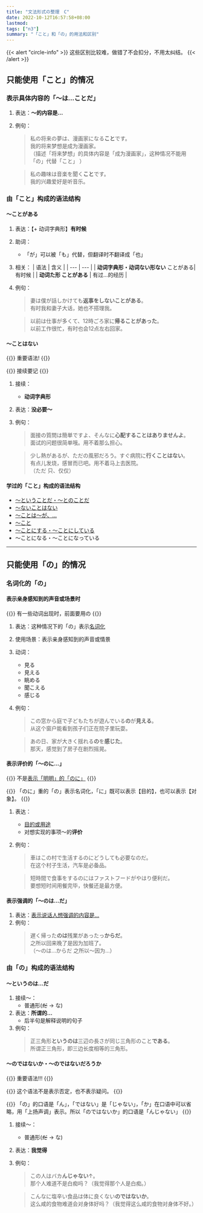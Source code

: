 ```yaml
---
title: "文法形式の整理　C"
date: 2022-10-12T16:57:58+08:00
lastmod: 
tags: ["n3"]
summary: "「こと」和「の」的用法和区别"
---
```


{{< alert "circle-info" >}}
这些区别比较难，做错了不会扣分，不用太纠结。
{{< /alert >}}

## 只能使用「こと」的情况

### 表示具体内容的「〜は...ことだ」
1. 表达：**〜的内容是...**
2. 例句：
    > 私の将来の夢は、漫画家になる**こと**です。  
    我的将来梦想是成为漫画家。  
    （描述「将来梦想」的具体内容是「成为漫画家」，这种情况不能用「の」代替「こと」 ）

    > 私の趣味は音楽を聞く**こと**です。  
    我的兴趣爱好是听音乐。


### 由「こと」构成的语法结构

#### 〜ことがある
1. 表达：【+ 动词字典形】**有时候**
2. 助词：
    - 「が」可以被「も」代替，但翻译时不翻译成「也」
3. 相关：
    | 语法 | 含义 |
    | --- | --- |
    | **动词字典形・动词ない形ない**  ことがある| 有时候 |
    | **动词た形  ことがある** | 有过...的经历 |
4. 例句：
    > 妻は僕が話しかけても**返事をしないことがある**。  
    有时我和妻子大话，她也不搭理我。

    > 以前は仕事が多くて、12時ごろ家に**帰ることがあった**。  
    以前工作很忙，有时也会12点左右回家。

#### 〜ことはない
{{<badge>}}
重要语法!
{{</badge>}}

{{<alert>}}
接续要记
{{</alert>}}
1. 接续：
    - **动词字典形**
2. 表达：**没必要〜**
3. 例句：
    > 面接の質問は簡単ですよ、そんなに**心配することはありませんよ**。  
    面试的问题很简单哦。用不着那么担心。

    > 少し熱があるが、ただの風邪だろう。すぐ病院に**行くことはない**。  
    有点儿发烧，感冒而已吧。用不着马上去医院。  
    （ただ 只、仅仅）

#### 学过的「こと」构成的语法结构
- [〜ということだ・〜とのことだ](/n3/7/#ということだとのことだ)
- [〜ないことはない](/n3/8/#ないことはない)
- [〜ことは〜が、...](/n3/8/#1ことは2が)
- [〜こと](/n3/10/#こと)
- [〜ことにする・〜ことにしている](/n3/11/#ことにすることにしている)
- 〜ことになる・〜ことになっている

---
## 只能使用「の」的情况

### 名词化的「の」

#### 表示亲身感知到的声音或场景时

{{<alert>}}
有一些动词出现时，前面要用の
{{</alert>}}

1. 表达：这种情况下的「の」表示[名词化](/minnano/38/#名词化的の)
1. 使用场景：表示亲身感知到的声音或情景
2. 动词：
    - 見る
    - 見える
    - 眺める
    - 聞こえる
    - 感じる
3. 例句：
    > この窓から庭で子どもたちが遊んでいる**の**が**見える**。  
    从这个窗户能看到孩子们正在院子里玩耍。

    > あの日、家が大きく揺れる**の**を**感じた**。  
    那天，感觉到了房子在剧烈摇晃。

#### 表示评价的「〜のに...」

{{<alert>}}
不是[表示「明明」的「のに」](/minnano/45/#普通形だ--なのに)
{{</alert>}}

{{<alert>}}
「のに」重的「の」表示名词化，「に」既可以表示【目的】，也可以表示【对象】。
{{</alert>}}

1. 表达：
    - [目的或用途](/minnano/42/#动词字典形の名词に)
    - 对想实现的事项〜的**评价**
2. 例句：
    > 車はこの村で生活するのにどうしても必要なのだ。  
    在这个村子生活，汽车是必备品。  

    > 短時間で食事をするのにはファストフードがやはり便利だ。  
    要想短时间用餐完毕，快餐还是最方便。


#### 表示强调的「〜のは...だ」
1. 表达：[表示说话人想强调的内容是...](minnano/38/#普通形だ--なのは名词2です)
2. 例句：       
    > 遅く帰った**のは**残業があったっ**からだ**。  
    之所以回来晚了是因为加班了。  
    （～のは...からだ 之所以～因为...）

### 由「の」构成的语法结构

#### 〜というのは...だ
1. 接续〜：
    - 普通形(~~だ~~ → な)
2. 表达：**所谓的...**
    - 后半句是解释说明的句子
3. 例句：
    > 正三角形**というのは**三辺の長さが同じ三角形のこと**である**。  
    所谓正三角形，即三边长度相等的三角形。


#### 〜のではないか・〜のではないだろうか
{{<badge>}}
重要语法!!!
{{</badge>}}

{{<alert>}}
这个语法不是表示否定，也不表示疑问。
{{</alert>}}

{{<alert>}}
「の」的口语是「ん」，「ではない」是「じゃない」，「か」在口语中可以省略，用「上扬声调」表示。所以「のではないか」的口语是「んじゃない」
{{</alert>}}

1. 接续〜：
    - 普通形(~~だ~~ → な)
2. 表达：**我觉得**
3. 例句：
    > この人はバカ**んじゃない**↑。  
    那个人难道不是白痴吗？（我觉得那个人是白痴。）

    > こんなに塩辛い食品は体に良くない**のではないか**。  
    这么咸的食物难道会对身体好吗？（我觉得这么咸的食物对身体不好。）